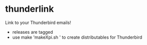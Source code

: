 thunderlink
===========

Link to your Thunderbird emails!

- releases are tagged
- use make 'makeXpi.sh <release-number>' to create distributables for Thunderbird
